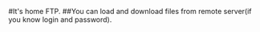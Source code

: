 #It's home FTP.
##You can load and download files from remote server(if you know login and password).

